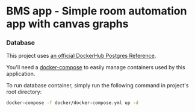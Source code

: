 # BMS app - Simple room automation app with canvas graphs

### Database
This project uses [an official DockerHub Postgres Reference](https://hub.docker.com/_/postgres).

You'll need a [docker-compose](https://docs.docker.com/compose/install/) to easily manage containers used by this application.

To run database container, simply run the following command in project's root directory:
```bash
docker-compose -f docker/docker-compose.yml up -d
```
